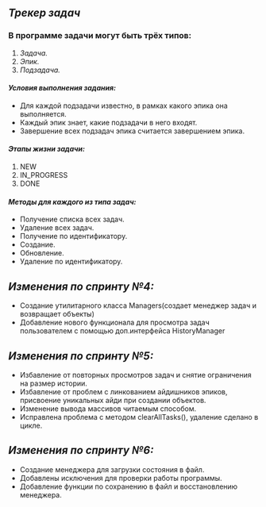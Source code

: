 ## *Трекер задач*

### В программе задачи могут быть трёх типов:
1. *_Задача._*
2. *_Эпик_.*
3. *_Подзадача._*    

#### ___**Условия выполнения задания:**___

* Для каждой подзадачи известно, в рамках какого эпика она выполняется.
* Каждый эпик знает, какие подзадачи в него входят.
* Завершение всех подзадач эпика считается завершением эпика.
####  ___**Этапы жизни задачи:**___
1. NEW
2. IN_PROGRESS
3. DONE

####  ___**Методы для каждого из типа задач:**___

* Получение списка всех задач.
* Удаление всех задач.
* Получение по идентификатору.
* Создание. 
* Обновление. 
* Удаление по идентификатору.

##  ___**Изменения по спринту №4:**___

* Создание утилитарного класса Managers(создает менеджер задач и возвращает объекты)
* Добавление нового функционала для просмотра задач пользователем с помощью доп.интерфейса HistoryManager 

##  ___**Изменения по спринту №5:**___

* Избавление от повторных просмотров задач и снятие ограничения на размер истории.
* Избавление от проблем с линкованием айдишников эпиков, присвоение уникальных айди при создании объектов.
* Изменение вывода массивов читаемым способом.
* Исправлена проблема с методом clearAllTasks(), удаление сделано в цикле.

##  ___**Изменения по спринту №6:**___

* Создание менеджера для загрузки состояния в файл.
* Добавлены исключения для проверки работы программы.
* Добавление функции по сохранению в файл и восстановлению менеджера.

